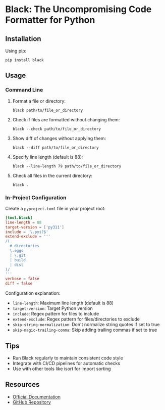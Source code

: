 # Black: The Uncompromising Code Formatter for Python

## Installation

Using pip:
   ```
   pip install black
   ```

## Usage

### Command Line

1. Format a file or directory:
   ```
   black path/to/file_or_directory
   ```

2. Check if files are formatted without changing them:
   ```
   black --check path/to/file_or_directory
   ```

3. Show diff of changes without applying them:
   ```
   black --diff path/to/file_or_directory
   ```

4. Specify line length (default is 88):
   ```
   black --line-length 79 path/to/file_or_directory
   ```

5. Check all files in the current directory:
   ```
   black .
   ```

### In-Project Configuration

Create a `pyproject.toml` file in your project root:

```toml
[tool.black]
line-length = 88
target-version = ['py311']
include = '\.pyi?$'
extend-exclude = '''
/(
  # directories
  \.eggs
  | \.git
  | build
  | dist
)/
'''
verbose = false
diff = false
```

Configuration explanation:

- `line-length`: Maximum line length (default is 88)
- `target-version`: Target Python version
- `include`: Regex pattern for files to include
- `extend-exclude`: Regex pattern for files/directories to exclude
- `skip-string-normalization`: Don't normalize string quotes if set to true
- `skip-magic-trailing-comma`: Skip adding trailing commas if set to true

## Tips

- Run Black regularly to maintain consistent code style
- Integrate with CI/CD pipelines for automatic checks
- Use with other tools like isort for import sorting

## Resources

- [Official Documentation](https://black.readthedocs.io/en/stable/)
- [GitHub Repository](https://github.com/psf/black)
```